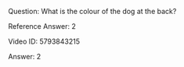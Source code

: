 Question: What is the colour of the dog at the back?

Reference Answer: 2

Video ID: 5793843215

Answer: 2


